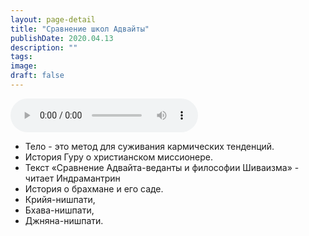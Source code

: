 ```yaml
---
layout: page-detail
title: "Сравнение школ Адвайты"
publishDate: 2020.04.13
description: ""
tags:
image:
draft: false
---
```


<audio title="2020.04.13 - Сравнение школ Адвайты.mp3" src="/upload/iblock/ed3/ed3e9bb2e8818561acd34490a7f57143.mp3" controls=""></audio>

  
* Тело - это метод для суживания кармических тенденций.
* История Гуру о христианском миссионере.
* Текст «Сравнение Адвайта-веданты и философии Шиваизма» - читает Индрамантрин
* История о брахмане и его саде.
* Крийя-нишпати,
* Бхава-нишпати,
* Джняна-нишпати.

  
